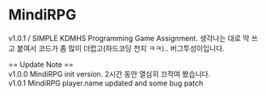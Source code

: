 # MindiRPG
v1.0.1 / SIMPLE KDMHS Programming Game Assignment. 생각나는 대로 막 쓰고 붙여서 코드가 좀 많이 더럽고(하드코딩 천지 ㅋㅋ).. 버그투성이입니다.<br>

== Update Note ==<br>
v1.0.0 MindiRPG init version. 2시간 동안 열심히 끄적여 봤습니다.<br>
v1.0.1 MindiRPG player.name updated and some bug patch

